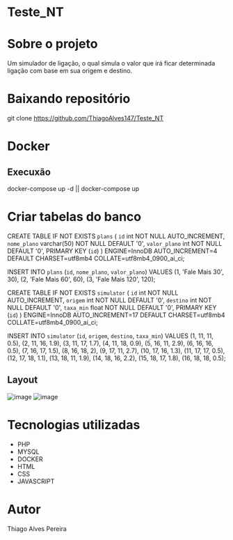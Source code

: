 # Teste_NT

# Sobre o projeto

Um simulador de ligação, o qual simula o valor que irá ficar determinada ligação com base em sua origem e destino.

# Baixando repositório

git clone https://github.com/ThiagoAlves147/Teste_NT

# Docker

## Execuxão

docker-compose up -d || docker-compose up

# Criar tabelas do banco

CREATE TABLE IF NOT EXISTS `plans` (
  `id` int NOT NULL AUTO_INCREMENT,
  `nome_plano` varchar(50) NOT NULL DEFAULT '0',
  `valor_plano` int NOT NULL DEFAULT '0',
  PRIMARY KEY (`id`)
) ENGINE=InnoDB AUTO_INCREMENT=4 DEFAULT CHARSET=utf8mb4 COLLATE=utf8mb4_0900_ai_ci;

INSERT INTO `plans` (`id`, `nome_plano`, `valor_plano`) VALUES
	(1, 'Fale Mais 30', 30),
	(2, 'Fale Mais 60', 60),
	(3, 'Fale Mais 120', 120);

CREATE TABLE IF NOT EXISTS `simulator` (
  `id` int NOT NULL AUTO_INCREMENT,
  `origem` int NOT NULL DEFAULT '0',
  `destino` int NOT NULL DEFAULT '0',
  `taxa_min` float NOT NULL DEFAULT '0',
  PRIMARY KEY (`id`)
) ENGINE=InnoDB AUTO_INCREMENT=17 DEFAULT CHARSET=utf8mb4 COLLATE=utf8mb4_0900_ai_ci;

INSERT INTO `simulator` (`id`, `origem`, `destino`, `taxa_min`) VALUES
	(1, 11, 11, 0.5),
	(2, 11, 16, 1.9),
	(3, 11, 17, 1.7),
	(4, 11, 18, 0.9),
	(5, 16, 11, 2.9),
	(6, 16, 16, 0.5),
	(7, 16, 17, 1.5),
	(8, 16, 18, 2),
	(9, 17, 11, 2.7),
	(10, 17, 16, 1.3),
	(11, 17, 17, 0.5),
	(12, 17, 18, 1.1),
	(13, 18, 11, 1.9),
	(14, 18, 16, 2.2),
	(15, 18, 17, 1.8),
	(16, 18, 18, 0.5);

## Layout 

![image](https://user-images.githubusercontent.com/91577622/164887200-973f11f4-7c45-4a8f-9563-f73e3f68a2ab.png)
![image](https://user-images.githubusercontent.com/91577622/164887247-3eab8617-b9a2-4cfd-ba58-209be8935a0d.png)

# Tecnologias utilizadas
- PHP
- MYSQL
- DOCKER
- HTML
- CSS
- JAVASCRIPT

# Autor

Thiago Alves Pereira
